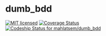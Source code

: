 # dumb_bdd
[![MIT licensed](https://img.shields.io/badge/license-MIT-blue.svg)](https://raw.githubusercontent.com/hyperium/hyper/master/LICENSE)
[![Coverage Status](https://coveralls.io/repos/github/mahlatsem/dumb_bdd/badge.svg?branch=master)](https://coveralls.io/github/mahlatsem/dumb_bdd?branch=master)
[ ![Codeship Status for mahlatsem/dumb_bdd](https://codeship.com/projects/18ec3e70-a8d0-0133-ff37-528fa7782574/status?branch=master)](https://codeship.com/projects/130744)
